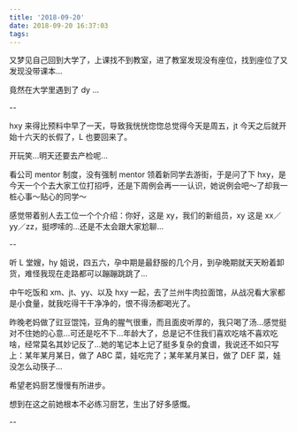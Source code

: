 ```yaml
---
title: '2018-09-20'
date: 2018-09-20 16:37:03
tags:
---
```


又梦见自己回到大学了，上课找不到教室，进了教室发现没有座位，找到座位了又发现没带课本...

竟然在大学里遇到了 dy ...

--

hxy 来得比预料中早了一天，导致我恍恍惚惚总觉得今天是周五，jt 今天之后就开始十六天的长假了，L 也要回来了。

开玩笑...明天还要去产检呢...

看公司 mentor 制度，没有强制 mentor 领着新同学去游街，于是问了下 hxy，是今天一个个去大家工位打招呼，还是下周例会再一一认识，她说例会吧～了却我一桩心事～贴心的同学～

感觉带着别人去工位一个个介绍：你好，这是 xy，我们的新组员，xy 这是 xx／yy／zz，挺啰嗦的...还是不太会跟大家尬聊...

--

听 L 堂嫂，hy 姐说，四五六，孕中期是最舒服的几个月，到孕晚期就天天盼着卸货，难怪我现在走路都可以蹦蹦跳跳了...

中午吃饭和 xm、jt、yy、以及 hxy 一起，去了兰州牛肉拉面馆，从战况看大家都是小食量，就我吃得干干净净的，恨不得汤都喝光了。

昨晚老妈做了豇豆馄饨，豆角的腥气很重，而且面皮听厚的，我只喝了汤...感觉挺对不住她的心意...可还是吃不下...年龄大了，总是记不住我们喜欢吃啥不喜欢吃啥，经常莫名其妙记反了...她的笔记本上记了挺多复杂的食谱，我说还不如只写上：某年某月某日，做了 ABC 菜，娃吃完了；某年某月某日，做了 DEF 菜，娃没怎么动筷子...

希望老妈厨艺慢慢有所进步。

想到在这之前她根本不必练习厨艺，生出了好多感慨。



--



